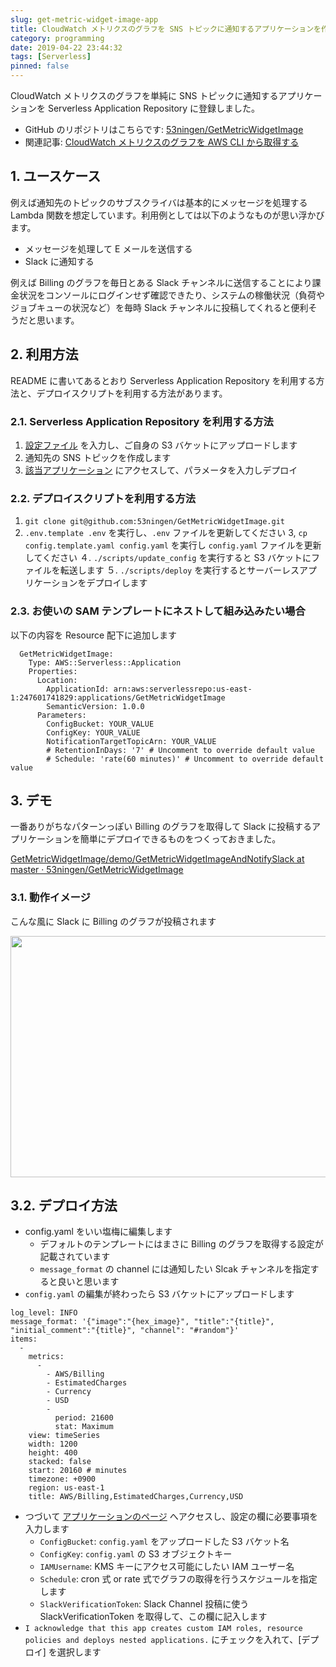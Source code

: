 ```yaml
---
slug: get-metric-widget-image-app
title: CloudWatch メトリクスのグラフを SNS トピックに通知するアプリケーションを作った
category: programming
date: 2019-04-22 23:44:32
tags: [Serverless]
pinned: false
---
```


CloudWatch メトリクスのグラフを単純に SNS トピックに通知するアプリケーションを Serverless Application Repository に登録しました。

- GitHub のリポジトリはこちらです: [53ningen/GetMetricWidgetImage](https://github.com/53ningen/GetMetricWidgetImage)
- 関連記事: [CloudWatch メトリクスのグラフを AWS CLI から取得する](https://53ningen.com/get-metric-widget-image/)

## 1. ユースケース

例えば通知先のトピックのサブスクライバは基本的にメッセージを処理する Lambda 関数を想定しています。利用例としては以下のようなものが思い浮かびます。

- メッセージを処理して E メールを送信する
- Slack に通知する

例えば Billing のグラフを毎日とある Slack チャンネルに送信することにより課金状況をコンソールにログインせず確認できたり、システムの稼働状況（負荷やジョブキューの状況など）を毎時 Slack チャンネルに投稿してくれると便利そうだと思います。

## 2. 利用方法

README に書いてあるとおり Serverless Application Repository を利用する方法と、デプロイスクリプトを利用する方法があります。

### 2.1. Serverless Application Repository を利用する方法

1. [設定ファイル](https://github.com/53ningen/GetMetricWidgetImage/blob/master/config.template.yaml) を入力し、ご自身の S3 バケットにアップロードします
2. 通知先の SNS トピックを作成します
3. [該当アプリケーション](https://console.aws.amazon.com/lambda/home?region=us-east-1#/create/app?applicationId=arn:aws:serverlessrepo:us-east-1:247601741829:applications/GetMetricWidgetImage) にアクセスして、パラメータを入力しデプロイ

### 2.2. デプロイスクリプトを利用する方法

1. `git clone git@github.com:53ningen/GetMetricWidgetImage.git`
2. `.env.template .env` を実行し、`.env` ファイルを更新してください
   3, `cp config.template.yaml config.yaml` を実行し `config.yaml` ファイルを更新してください
   ４. `./scripts/update_config` を実行すると S3 バケットにファイルを転送します
   ５. `./scripts/deploy` を実行するとサーバーレスアプリケーションをデプロイします

### 2.3. お使いの SAM テンプレートにネストして組み込みたい場合

以下の内容を Resource 配下に追加します

```
  GetMetricWidgetImage:
    Type: AWS::Serverless::Application
    Properties:
      Location:
        ApplicationId: arn:aws:serverlessrepo:us-east-1:247601741829:applications/GetMetricWidgetImage
        SemanticVersion: 1.0.0
      Parameters:
        ConfigBucket: YOUR_VALUE
        ConfigKey: YOUR_VALUE
        NotificationTargetTopicArn: YOUR_VALUE
        # RetentionInDays: '7' # Uncomment to override default value
        # Schedule: 'rate(60 minutes)' # Uncomment to override default value
```

## 3. デモ

一番ありがちなパターンっぽい Billing のグラフを取得して Slack に投稿するアプリケーションを簡単にデプロイできるものをつくっておきました。

[GetMetricWidgetImage/demo/GetMetricWidgetImageAndNotifySlack at master · 53ningen/GetMetricWidgetImage](https://github.com/53ningen/GetMetricWidgetImage/tree/master/demo/GetMetricWidgetImageAndNotifySlack)

### 3.1. 動作イメージ

こんな風に Slack に Billing のグラフが投稿されます

<a href="https://static.53ningen.com/wp-content/uploads/2019/04/22233637/a2072ea1d666f9aceb944d7de2d3bd87.png"><img src="https://static.53ningen.com/wp-content/uploads/2019/04/22233637/a2072ea1d666f9aceb944d7de2d3bd87.png" alt="" width="846" height="386" class="alignnone size-full wp-image-4700" /></a>

## 3.2. デプロイ方法

- config.yaml をいい塩梅に編集します
  - デフォルトのテンプレートにはまさに Billing のグラフを取得する設定が記載されています
  - `message_format` の channel には通知したい Slcak チャンネルを指定すると良いと思います
- `config.yaml` の編集が終わったら S3 バケットにアップロードします

```
log_level: INFO
message_format: '{"image":"{hex_image}", "title":"{title}", "initial_comment":"{title}", "channel": "#random"}'
items:
  -
    metrics:
      -
        - AWS/Billing
        - EstimatedCharges
        - Currency
        - USD
        -
          period: 21600
          stat: Maximum
    view: timeSeries
    width: 1200
    height: 400
    stacked: false
    start: 20160 # minutes
    timezone: +0900
    region: us-east-1
    title: AWS/Billing,EstimatedCharges,Currency,USD
```

- つづいて [アプリケーションのページ](https://console.aws.amazon.com/lambda/home?region=us-east-1#/create/app?applicationId=arn:aws:serverlessrepo:us-east-1:247601741829:applications/GetMetricWidgetImageAndNotifySlack) へアクセスし、設定の欄に必要事項を入力します
  - `ConfigBucket`: `config.yaml` をアップロードした S3 バケット名
  - `ConfigKey`: `config.yaml` の S3 オブジェクトキー
  - `IAMUsername`: KMS キーにアクセス可能にしたい IAM ユーザー名
  - `Schedule`: cron 式 or rate 式でグラフの取得を行うスケジュールを指定します
  - `SlackVerificationToken`: Slack Channel 投稿に使う SlackVerificationToken を取得して、この欄に記入します
- `I acknowledge that this app creates custom IAM roles, resource policies and deploys nested applications.` にチェックを入れて、[デプロイ] を選択します
